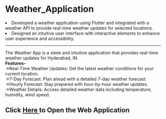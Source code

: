 # Weather_Application

<li>Developed a weather application using Flutter and integrated with a weather API to provide
  real-time weather updates for selected locations.</li>
<li>Designed an intuitive user interface with interactive elements to enhance user experience
  and accessibility.</li>
<hr>
The Weather App is a sleek and intuitive application that provides real-time weather updates for Hyderabad, IN. <br>
<b>Features-</b><br>
->Real-Time Weather Updates: Get the latest weather conditions for your current location.<br>
->7-Day Forecast: Plan ahead with a detailed 7-day weather forecast.<br>
->Hourly Forecast: Stay prepared with hour-by-hour weather updates.<br>
->Weather Details: Access detailed weather data including temperature, humidity, wind speed. <br>
<h2>Click <a href="https://flutter-weather-353.web.app/">Here </a> to Open the Web Application</h2>

